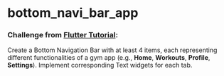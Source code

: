 # bottom_navi_bar_app

### Challenge from [Flutter Tutorial](https://flutter-tutorial.net/useful-widgets/bottom-navigation-bar-in-flutter/):
Create a Bottom Navigation Bar with at least 4 items, each representing different functionalities of a gym app (e.g., **Home**, **Workouts**, **Profile**, **Settings**). Implement corresponding Text widgets for each tab.
